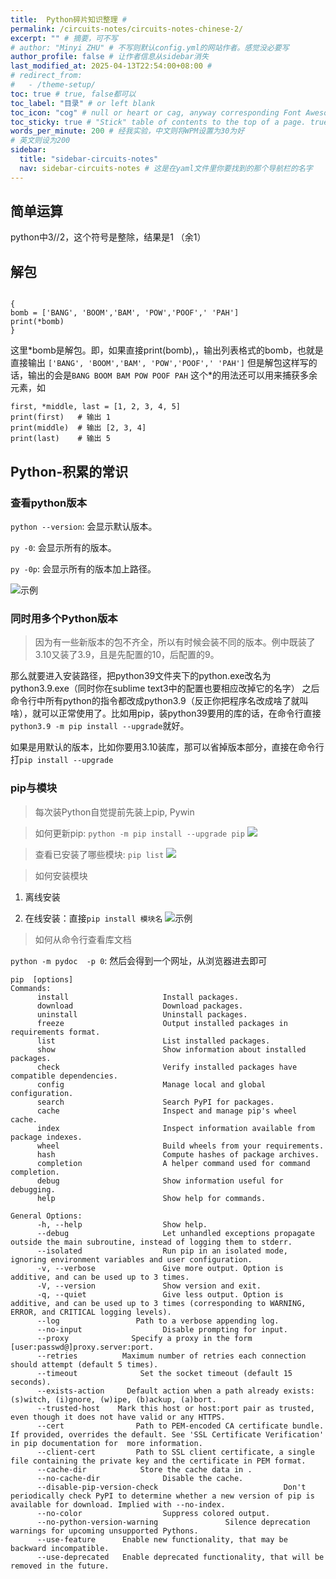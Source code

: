 ```yaml
---
title:  Python碎片知识整理 # 
permalink: /circuits-notes/circuits-notes-chinese-2/
excerpt: "" # 摘要，可不写
# author: "Minyi ZHU" # 不写则默认config.yml的网站作者。感觉没必要写
author_profile: false # 让作者信息从sidebar消失
last_modified_at: 2025-04-13T22:54:00+08:00 # 
# redirect_from:
#   - /theme-setup/
toc: true # true, false都可以
toc_label: "目录" # or left blank
toc_icon: "cog" # null or heart or cag, anyway corresponding Font Awesome icon name (without fa prefix)
toc_sticky: true # "Stick" table of contents to the top of a page. true: toc floats. false: toc fixed
words_per_minute: 200 # 经我实验，中文则将WPM设置为30为好
# 英文则设为200
sidebar:
  title: "sidebar-circuits-notes"
  nav: sidebar-circuits-notes # 这是在yaml文件里你要找到的那个导航栏的名字
---
```


## 简单运算

python中3//2，这个符号是整除，结果是1 （余1）


## 解包

~~~

{
bomb = ['BANG', 'BOOM','BAM', 'POW','POOF',' 'PAH']
print(*bomb)
}
~~~

这里\*bomb是解包。即，如果直接print(bomb),，输出列表格式的bomb，也就是直接输出
`['BANG', 'BOOM','BAM', 'POW','POOF',' 'PAH']`
但是解包这样写的话，输出的会是`BANG BOOM BAM POW POOF PAH`
这个*的用法还可以用来捕获多余元素，如
~~~
first, *middle, last = [1, 2, 3, 4, 5]
print(first)   # 输出 1
print(middle)  # 输出 [2, 3, 4]
print(last)    # 输出 5
~~~




## Python-积累的常识



### 查看python版本

`python --version`: 会显示默认版本。

`py -0`: 会显示所有的版本。

`py -0p`: 会显示所有的版本加上路径。



![示例](https://raw.githubusercontent.com/zhumy321/diy-imagehost/main/img/Snipaste_2025-05-29_19-25-02.png)


### 同时用多个Python版本

> 因为有一些新版本的包不齐全，所以有时候会装不同的版本。例中既装了3.10又装了3.9，且是先配置的10，后配置的9。

那么就要进入安装路径，把python39文件夹下的python.exe改名为python3.9.exe（同时你在sublime text3中的配置也要相应改掉它的名字）
之后命令行中所有python的指令都改成python3.9（反正你把程序名改成啥了就叫啥），就可以正常使用了。比如用pip，装python39要用的库的话，在命令行直接`python3.9 -m pip install --upgrade`就好。

如果是用默认的版本，比如你要用3.10装库，那可以省掉版本部分，直接在命令行打`pip install --upgrade`

### pip与模块

> 每次装Python自觉提前先装上pip, Pywin

> 如何更新pip: `python -m pip install --upgrade pip`
![](https://raw.githubusercontent.com/zhumy321/diy-imagehost/main/img/Snipaste_2025-05-29_19-33-57.jpg)


> 查看已安装了哪些模块: `pip list`
![](https://raw.githubusercontent.com/zhumy321/diy-imagehost/main/img/Snipaste_2025-05-29_19-31-45.png)



> 如何安装模块

1. 离线安装



2. 在线安装：直接`pip install 模块名`
![示例](https://raw.githubusercontent.com/zhumy321/diy-imagehost/main/img/Snipaste_2025-05-29_19-29-48.png)

> 如何从命令行查看库文档

`python -m pydoc  -p 0`: 然后会得到一个网址，从浏览器进去即可


```
pip  [options]
Commands:
      install                     Install packages.
      download                    Download packages.
      uninstall                   Uninstall packages.
      freeze                      Output installed packages in requirements format.
      list                        List installed packages.
      show                        Show information about installed packages.
      check                       Verify installed packages have compatible dependencies.
      config                      Manage local and global configuration.
      search                      Search PyPI for packages.
      cache                       Inspect and manage pip's wheel cache.
      index                       Inspect information available from package indexes.
      wheel                       Build wheels from your requirements.
      hash                        Compute hashes of package archives.
      completion                  A helper command used for command completion.
      debug                       Show information useful for debugging.
      help                        Show help for commands.

General Options:
      -h, --help                  Show help.
      --debug                     Let unhandled exceptions propagate outside the main subroutine, instead of logging them to stderr.
      --isolated                  Run pip in an isolated mode, ignoring environment variables and user configuration.
      -v, --verbose               Give more output. Option is additive, and can be used up to 3 times.
      -V, --version               Show version and exit.
      -q, --quiet                 Give less output. Option is additive, and can be used up to 3 times (corresponding to WARNING, ERROR, and CRITICAL logging levels).
      --log                 Path to a verbose appending log.
      --no-input                  Disable prompting for input.
      --proxy              Specify a proxy in the form [user:passwd@]proxy.server:port.
      --retries          Maximum number of retries each connection should attempt (default 5 times).
      --timeout              Set the socket timeout (default 15 seconds).
      --exists-action     Default action when a path already exists: (s)witch, (i)gnore, (w)ipe, (b)ackup, (a)bort.
      --trusted-host    Mark this host or host:port pair as trusted, even though it does not have valid or any HTTPS.
      --cert                Path to PEM-encoded CA certificate bundle. If provided, overrides the default. See 'SSL Certificate Verification' in pip documentation for  more information.
      --client-cert         Path to SSL client certificate, a single file containing the private key and the certificate in PEM format.
      --cache-dir            Store the cache data in .
      --no-cache-dir              Disable the cache.
      --disable-pip-version-check                            Don't periodically check PyPI to determine whether a new version of pip is available for download. Implied with --no-index.
      --no-color                  Suppress colored output.
      --no-python-version-warning               Silence deprecation warnings for upcoming unsupported Pythons.
      --use-feature      Enable new functionality, that may be backward incompatible.
      --use-deprecated   Enable deprecated functionality, that will be removed in the future.

```